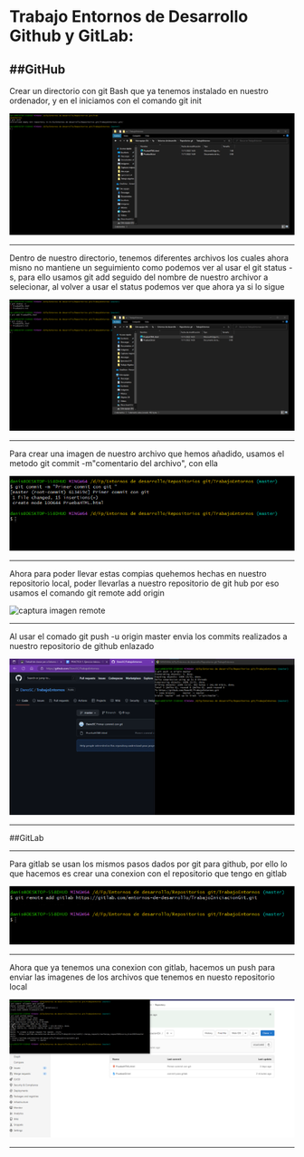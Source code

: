 # Trabajo Entornos de Desarrollo Github y GitLab:

##GitHub
---

Crear un directorio con git Bash que ya tenemos instalado en nuestro ordenador, y en el iniciamos con el comando git init

![captura imagen init](imagenes/init.png)

---

Dentro de nuestro directorio, tenemos diferentes archivos los cuales ahora misno no mantiene un seguimiento como podemos ver al usar el git status -s, para ello usamos git add seguido del nombre de nuestro archivor a selecionar, al volver a usar el status podemos ver que ahora ya si lo sigue

![captura imagen add](imagenes/add.png)

---

Para crear una imagen de nuestro archivo que hemos añadido, usamos el metodo git commit -m"comentario del archivo", con ella 

![captura imagen commit](imagenes/commit.png)

---

Ahora para poder llevar estas compias quehemos hechas en nuestro repositorio local, poder llevarlas a nuestro repositorio de git hub por eso usamos el comando git remote add origin

![captura imagen remote](imagenes/remote.png)

---

Al usar el comado git push -u origin master envia los commits realizados a nuestro repositorio de github enlazado

![captura imagen push](imagenes/push.png)

---

##GitLab

---

Para gitlab se usan los mismos pasos dados por git para github, por ello lo que hacemos es crear una conexion con el repositorio que tengo en gitlab

![captura imagen gitlab](imagenes/gitlab.png)

---


Ahora que ya tenemos una conexion con gitlab, hacemos un push para enviar las imagenes de los archivos que tenemos en nuesto repositorio local

![captura imagen gitlab push](imagenes/gitlabpush.png)

---
